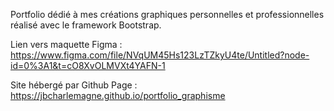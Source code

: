 Portfolio dédié à mes créations graphiques personnelles et professionnelles réalisé avec le framework Bootstrap.

Lien vers maquette Figma : https://www.figma.com/file/NVqUM45Hs123LzTZkyU4te/Untitled?node-id=0%3A1&t=cO8XvOLMVXt4YAFN-1

Site hébergé par Github Page : https://jbcharlemagne.github.io/portfolio_graphisme
